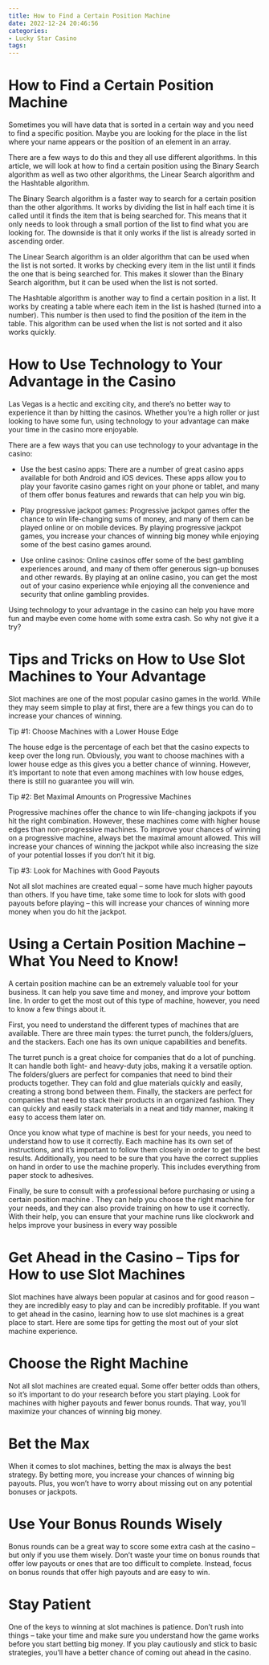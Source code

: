 ```yaml
---
title: How to Find a Certain Position Machine 
date: 2022-12-24 20:46:56
categories:
- Lucky Star Casino
tags:
---
```



#  How to Find a Certain Position Machine 

Sometimes you will have data that is sorted in a certain way and you need to find a specific position. Maybe you are looking for the place in the list where your name appears or the position of an element in an array. 

There are a few ways to do this and they all use different algorithms. In this article, we will look at how to find a certain position using the Binary Search algorithm as well as two other algorithms, the Linear Search algorithm and the Hashtable algorithm. 

The Binary Search algorithm is a faster way to search for a certain position than the other algorithms. It works by dividing the list in half each time it is called until it finds the item that is being searched for. This means that it only needs to look through a small portion of the list to find what you are looking for. The downside is that it only works if the list is already sorted in ascending order. 

  The Linear Search algorithm is an older algorithm that can be used when the list is not sorted. It works by checking every item in the list until it finds the one that is being searched for. This makes it slower than the Binary Search algorithm, but it can be used when the list is not sorted. 

  The Hashtable algorithm is another way to find a certain position in a list. It works by creating a table where each item in the list is hashed (turned into a number). This number is then used to find the position of the item in the table. This algorithm can be used when the list is not sorted and it also works quickly.

#  How to Use Technology to Your Advantage in the Casino 

Las Vegas is a hectic and exciting city, and there’s no better way to experience it than by hitting the casinos. Whether you’re a high roller or just looking to have some fun, using technology to your advantage can make your time in the casino more enjoyable.

There are a few ways that you can use technology to your advantage in the casino: 

- Use the best casino apps: There are a number of great casino apps available for both Android and iOS devices. These apps allow you to play your favorite casino games right on your phone or tablet, and many of them offer bonus features and rewards that can help you win big. 

- Play progressive jackpot games: Progressive jackpot games offer the chance to win life-changing sums of money, and many of them can be played online or on mobile devices. By playing progressive jackpot games, you increase your chances of winning big money while enjoying some of the best casino games around. 

- Use online casinos: Online casinos offer some of the best gambling experiences around, and many of them offer generous sign-up bonuses and other rewards. By playing at an online casino, you can get the most out of your casino experience while enjoying all the convenience and security that online gambling provides. 

Using technology to your advantage in the casino can help you have more fun and maybe even come home with some extra cash. So why not give it a try?

#  Tips and Tricks on How to Use Slot Machines to Your Advantage 

Slot machines are one of the most popular casino games in the world. While they may seem simple to play at first, there are a few things you can do to increase your chances of winning.

Tip #1: Choose Machines with a Lower House Edge

The house edge is the percentage of each bet that the casino expects to keep over the long run. Obviously, you want to choose machines with a lower house edge as this gives you a better chance of winning. However, it’s important to note that even among machines with low house edges, there is still no guarantee you will win.

Tip #2: Bet Maximal Amounts on Progressive Machines

Progressive machines offer the chance to win life-changing jackpots if you hit the right combination. However, these machines come with higher house edges than non-progressive machines. To improve your chances of winning on a progressive machine, always bet the maximal amount allowed. This will increase your chances of winning the jackpot while also increasing the size of your potential losses if you don’t hit it big.

Tip #3: Look for Machines with Good Payouts

Not all slot machines are created equal – some have much higher payouts than others. If you have time, take some time to look for slots with good payouts before playing – this will increase your chances of winning more money when you do hit the jackpot.

#  Using a Certain Position Machine – What You Need to Know! 
A certain position machine can be an extremely valuable tool for your business. It can help you save time and money, and improve your bottom line. In order to get the most out of this type of machine, however, you need to know a few things about it.

First, you need to understand the different types of machines that are available. There are three main types: the turret punch, the folders/gluers, and the stackers. Each one has its own unique capabilities and benefits.

The turret punch is a great choice for companies that do a lot of punching. It can handle both light- and heavy-duty jobs, making it a versatile option. The folders/gluers are perfect for companies that need to bind their products together. They can fold and glue materials quickly and easily, creating a strong bond between them. Finally, the stackers are perfect for companies that need to stack their products in an organized fashion. They can quickly and easily stack materials in a neat and tidy manner, making it easy to access them later on.

Once you know what type of machine is best for your needs, you need to understand how to use it correctly. Each machine has its own set of instructions, and it’s important to follow them closely in order to get the best results. Additionally, you need to be sure that you have the correct supplies on hand in order to use the machine properly. This includes everything from paper stock to adhesives.

Finally, be sure to consult with a professional before purchasing or using a certain position machine . They can help you choose the right machine for your needs, and they can also provide training on how to use it correctly. With their help, you can ensure that your machine runs like clockwork and helps improve your business in every way possible

#  Get Ahead in the Casino – Tips for How to use Slot Machines

Slot machines have always been popular at casinos and for good reason – they are incredibly easy to play and can be incredibly profitable. If you want to get ahead in the casino, learning how to use slot machines is a great place to start. Here are some tips for getting the most out of your slot machine experience.

# Choose the Right Machine

Not all slot machines are created equal. Some offer better odds than others, so it’s important to do your research before you start playing. Look for machines with higher payouts and fewer bonus rounds. That way, you’ll maximize your chances of winning big money.

# Bet the Max

When it comes to slot machines, betting the max is always the best strategy. By betting more, you increase your chances of winning big payouts. Plus, you won’t have to worry about missing out on any potential bonuses or jackpots.

# Use Your Bonus Rounds Wisely

Bonus rounds can be a great way to score some extra cash at the casino – but only if you use them wisely. Don’t waste your time on bonus rounds that offer low payouts or ones that are too difficult to complete. Instead, focus on bonus rounds that offer high payouts and are easy to win.

# Stay Patient

One of the keys to winning at slot machines is patience. Don’t rush into things – take your time and make sure you understand how the game works before you start betting big money. If you play cautiously and stick to basic strategies, you’ll have a better chance of coming out ahead in the casino.
